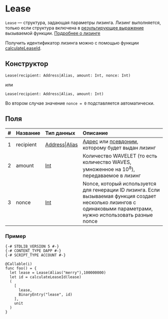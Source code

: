 # Lease

`Lease` — структура, задающая параметры лизинга. Лизинг выполняется, только если структура включена в [результирующее выражение](/ru/ride/functions/callable-function#invocation-result) вызываемой функции. [Подробнее о лизинге](/ru/blockchain/leasing)

Получить идентификатор лизинга можно с помощью функции [calculateLeaseId](/ru/ride/functions/built-in-functions/blockchain-functions#calculateleaseid).

## Конструктор

```ride
Lease(recipient: Address|Alias, amount: Int, nonce: Int)
```

или 

```ride
Lease(recipient: Address|Alias, amount: Int)
```

Во втором случае значение `nonce = 0` подставляется автоматически.

## Поля

| # | Название | Тип данных | Описание |
| :--- | :--- | :--- | :--- |
| 1 | recipient | [Address](/ru/ride/structures/common-structures/address)&#124;[Alias](/ru/ride/structures/common-structures/alias) | [Адрес](/ru/blockchain/account/address) или [псевдоним](/ru/blockchain/account/alias), которому будет выдан лизинг |
| 2 | amount | [Int](/ru/ride/data-types/int) | Количество WAVELET (то есть количество WAVES, умноженное на 10<sup>8</sup>), передаваемое в лизинг |
| 3 | nonce | [Int](/ru/ride/data-types/int) | Nonce, который используется для генерации ID лизинга. Если вызываемая функция создает несколько лизингов с одинаковыми параметрами, нужно использовать разные nonce |

### Пример

```
{-# STDLIB_VERSION 5 #-}
{-# CONTENT_TYPE DAPP #-}
{-# SCRIPT_TYPE ACCOUNT #-}
  
@Callable(i)
func foo() = {
  let lease = Lease(Alias("merry"),100000000)
  let id = calculateLeaseId(lease)
  (
    [
      lease,
      BinaryEntry("lease", id)
    ],
    unit
  )
}
```

